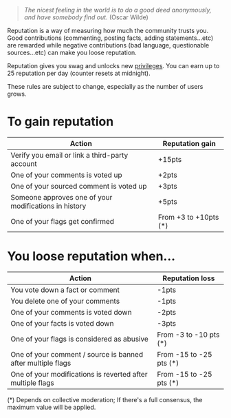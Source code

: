 > _The nicest feeling in the world is to do a good deed anonymously, and have somebody find out._
> (Oscar Wilde)

Reputation is a way of measuring how much the community trusts you.
Good contributions (commenting, posting facts, adding statements...etc) are rewarded
while negative contributions (bad language, questionable sources...etc) can make
you loose reputation.

Reputation gives you swag and unlocks new [privileges](/help/privileges).
You can earn up to 25 reputation per day (counter resets at midnight).

These rules are subject to change, especially as the number of users grows.

 
# To gain reputation

| Action                                                         | Reputation gain          |
|----------------------------------------------------------------|--------------------------|
| Verify you email or link a third-party account                 | +15pts
| One of your comments is voted up                               | +2pts
| One of your sourced comment is voted up                        | +3pts
| Someone approves one of your modifications in history          | +5pts
| One of your flags get confirmed                                | From +3 to +10pts (*)

# You loose reputation when...

| Action                                                        | Reputation loss          |
|---------------------------------------------------------------|--------------------------|
| You vote down a fact or comment                               | -1pts
| You delete one of your comments                               | -1pts
| One of your comments is voted down                            | -2pts
| One of your facts is voted down                               | -3pts
| One of your flags is considered as abusive                    | From -3 to -10 pts (*)
| One of your comment / source is banned after multiple flags   | From -15 to -25 pts (*)
| One of your modifications is reverted after multiple flags    | From -15 to -25 pts (*)


(*) Depends on collective moderation; If there's a full consensus, the maximum value will be 
    applied.
